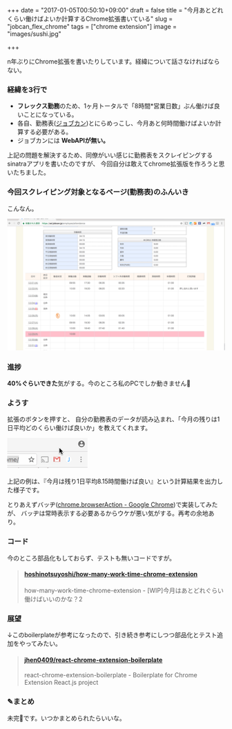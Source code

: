 +++
date = "2017-01-05T00:50:10+09:00"
draft = false
title = "今月あとどれくらい働けばよいか計算するChrome拡張書いている"
slug = "jobcan_flex_chrome"
tags = ["chrome extension"]
image = "images/sushi.jpg"

+++

n年ぶりにChrome拡張を書いたりしています。経緯について話さなければならない。

<!--more-->

### 経緯を3行で

* **フレックス勤務**のため、1ヶ月トータルで「8時間*営業日数」ぶん働けば良いことになっている。
* 各自、勤務表([ジョブカン](http://jobcan.ne.jp/))とにらめっこし、今月あと何時間働けばよいか計算する必要がある。
* ジョブカンには **WebAPIが無い。**

上記の問題を解決するため、同僚がいい感じに勤務表をスクレイピングするsinatraアプリを書いたのですが、
今回自分は敢えてchrome拡張版を作ろうと思いたちました。

### 今回スクレイピング対象となるページ(勤務表)のふんいき

こんなん。

<img alt="jobcan" src="/images/jobcan.png" width=600>

### 進捗

**40%ぐらいできた**気がする。今のところ私のPCでしか動きません🙏

### ようす

拡張のボタンを押すと、
自分の勤務表のデータが読み込まれ、「今月の残りは1日平均どのくらい働けば良いか」を教えてくれます。

<img alt="extension" src="/images/jobcan_extension_anime.gif">

上記の例は、『今月は残り1日平均8.15時間働けば良い』という計算結果を出力した様子です。

とりあえずバッヂ([chrome.browserAction - Google Chrome](https://developer.chrome.com/extensions/browserAction#badge))で実装してみたが、
バッヂは常時表示する必要あるからウケが悪い気がする。再考の余地あり。

### コード

今のところ部品化もしておらず、テストも無いコードですが。

<blockquote class="embedly-card" data-card-key="6f257114b6df4413a3f5872a7e143278" data-card-type="article"><h4><a href="https://github.com/hoshinotsuyoshi/how-many-work-time-chrome-extension/tree/it-works">hoshinotsuyoshi/how-many-work-time-chrome-extension</a></h4><p>how-many-work-time-chrome-extension - [WIP]今月はあとどれぐらい働けばいいのかな？2</p></blockquote>
<script async src="//cdn.embedly.com/widgets/platform.js" charset="UTF-8"></script>


### 展望

↓このboilerplateが参考になったので、引き続き参考にしつつ部品化とテスト追加をやってみたい。

<blockquote class="embedly-card" data-card-key="6f257114b6df4413a3f5872a7e143278" data-card-type="article"><h4><a href="https://github.com/jhen0409/react-chrome-extension-boilerplate">jhen0409/react-chrome-extension-boilerplate</a></h4><p>react-chrome-extension-boilerplate - Boilerplate for Chrome Extension React.js project</p></blockquote>
<script async src="//cdn.embedly.com/widgets/platform.js" charset="UTF-8"></script>

### ✎まとめ

未完🍊です。いつかまとめられたらいいな。
